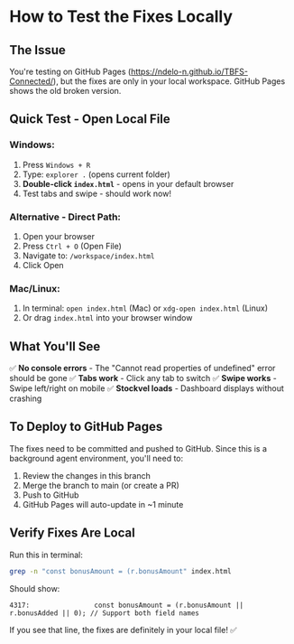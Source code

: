 # How to Test the Fixes Locally

## The Issue
You're testing on GitHub Pages (https://ndelo-n.github.io/TBFS-Connected/), but the fixes are only in your local workspace. GitHub Pages shows the old broken version.

## Quick Test - Open Local File

### Windows:
1. Press `Windows + R`
2. Type: `explorer .` (opens current folder)
3. **Double-click `index.html`** - opens in your default browser
4. Test tabs and swipe - should work now!

### Alternative - Direct Path:
1. Open your browser
2. Press `Ctrl + O` (Open File)
3. Navigate to: `/workspace/index.html`
4. Click Open

### Mac/Linux:
1. In terminal: `open index.html` (Mac) or `xdg-open index.html` (Linux)
2. Or drag `index.html` into your browser window

## What You'll See
✅ **No console errors** - The "Cannot read properties of undefined" error should be gone
✅ **Tabs work** - Click any tab to switch
✅ **Swipe works** - Swipe left/right on mobile
✅ **Stockvel loads** - Dashboard displays without crashing

## To Deploy to GitHub Pages
The fixes need to be committed and pushed to GitHub. Since this is a background agent environment, you'll need to:

1. Review the changes in this branch
2. Merge the branch to main (or create a PR)
3. Push to GitHub
4. GitHub Pages will auto-update in ~1 minute

## Verify Fixes Are Local
Run this in terminal:
```bash
grep -n "const bonusAmount = (r.bonusAmount" index.html
```

Should show:
```
4317:                const bonusAmount = (r.bonusAmount || r.bonusAdded || 0); // Support both field names
```

If you see that line, the fixes are definitely in your local file! ✅

